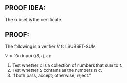 ## PROOF IDEA:

The subset is the certificate.

## PROOF:

The following is a verifier $V$ for SUBSET-SUM.

$V$ = “On input $⟨⟨S,t⟩,c⟩$:

1. Test whether $c$ is a collection of numbers that sum to $t$.
2. Test whether $S$ contains all the numbers in $c$.
3. If both pass, accept; otherwise, reject.”
